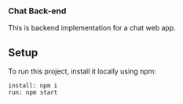 <h3>Chat Back-end</h3>

This is backend implementation for a chat web app.

## Setup
To run this project, install it locally using npm:

```
install: npm i
run: npm start
```

